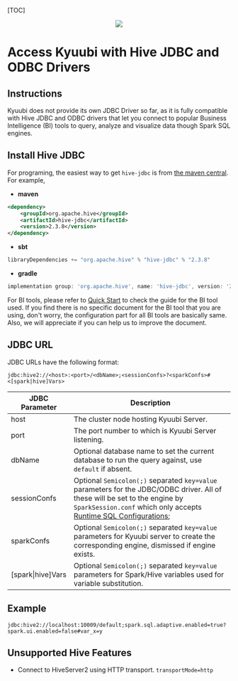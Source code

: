 [TOC]


<div align=center>

![](https://kyuubi.readthedocs.io/en/v1.3.1-incubating/_images/kyuubi_logo.png)

</div>

# Access Kyuubi with Hive JDBC and ODBC Drivers


## Instructions

Kyuubi does not provide its own JDBC Driver so far,
as it is fully compatible with Hive JDBC and ODBC drivers that let you connect to popular Business Intelligence (BI) tools to query,
analyze and visualize data though Spark SQL engines.


## Install Hive JDBC

For programing, the easiest way to get `hive-jdbc` is from [the maven central](https://mvnrepository.com/artifact/org.apache.hive/hive-jdbc). For example,

- **maven**
```xml
<dependency>
    <groupId>org.apache.hive</groupId>
    <artifactId>hive-jdbc</artifactId>
    <version>2.3.8</version>
</dependency>
```

- **sbt**
```scala
libraryDependencies += "org.apache.hive" % "hive-jdbc" % "2.3.8"
```

- **gradle**
```gradle
implementation group: 'org.apache.hive', name: 'hive-jdbc', version: '2.3.8'
```

For BI tools, please refer to [Quick Start](../quick_start/index.html) to check the guide for the BI tool used.
If you find there is no specific document for the BI tool that you are using, don't worry, the configuration part for all BI tools are basically same.
Also, we will appreciate if you can help us to improve the document.


## JDBC URL

JDBC URLs have the following format:

```
jdbc:hive2://<host>:<port>/<dbName>;<sessionConfs>?<sparkConfs>#<[spark|hive]Vars>
```

JDBC Parameter | Description
---------------| -----------
host | The cluster node hosting Kyuubi Server.
port | The port number to which is Kyuubi Server listening.
dbName | Optional database name to set the current database to run the query against, use `default` if absent.
sessionConfs | Optional `Semicolon(;)` separated `key=value` parameters for the JDBC/ODBC driver. All of these will be set to the engine by `SparkSession.conf` which only accepts [Runtime SQL Configurations](http://spark.apache.org/docs/latest/configuration.html#runtime-sql-configuration);
sparkConfs | Optional `Semicolon(;)` separated `key=value` parameters for Kyuubi server to create the corresponding engine, dismissed if engine exists.
[spark&#124;hive]Vars | Optional `Semicolon(;)` separated `key=value` parameters for Spark/Hive variables used for variable substitution.

## Example

```
jdbc:hive2://localhost:10009/default;spark.sql.adaptive.enabled=true?spark.ui.enabled=false#var_x=y
```

## Unsupported Hive Features

- Connect to HiveServer2 using HTTP transport. ```transportMode=http```
